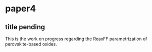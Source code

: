 # paper4
## title pending

This is the work on progress regarding the ReaxFF parametrization of perovskite-based oxides.